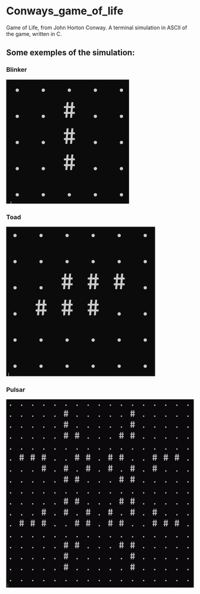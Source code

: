 # Conways_game_of_life
Game of Life, from John Horton Conway.
A terminal simulation in ASCII of the game, written in C.


## Some exemples of the simulation:
### Blinker
![](https://github.com/GusthavoDarth/Conways-game-of-life/blob/main/Exemples/Blinker.gif)

### Toad
![](https://github.com/GusthavoDarth/Conways-game-of-life/blob/main/Exemples/Toad.gif)

### Pulsar
![](https://github.com/GusthavoDarth/Conways-game-of-life/blob/main/Exemples/Pulsar.gif)
